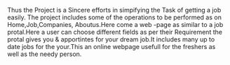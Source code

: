 Thus the Project is a Sincere efforts in simpifying the Task of getting a job easily.
The project includes some of the operations to be performed as on Home,Job,Companies, Aboutus.Here come a
web -page as similar to a job protal.Here a user can choose different fields as per their Requirement the protal
gives you & apportintes for your dream job.It includes many up to date jobs for the your.This an online webpage usefull for the freshers as well as the needy person.
